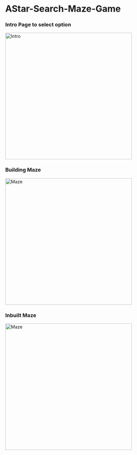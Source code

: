 # AStar-Search-Maze-Game

### Intro Page to select option
<img src="https://github.com/Arkenite03/AStar-Search-Maze-Game/blob/drawable/Images/Intro.PNG" alt="Intro" width="400px"/>

### Building Maze
<img src="https://github.com/Arkenite03/AStar-Search-Maze-Game/blob/drawable/Images/built_maze.PNG" alt="Maze" width="400px"/>

### Inbuilt Maze
<img src="https://github.com/Arkenite03/AStar-Search-Maze-Game/blob/drawable/Images/draw_maze.PNG" alt="Maze" width="400px"/>

